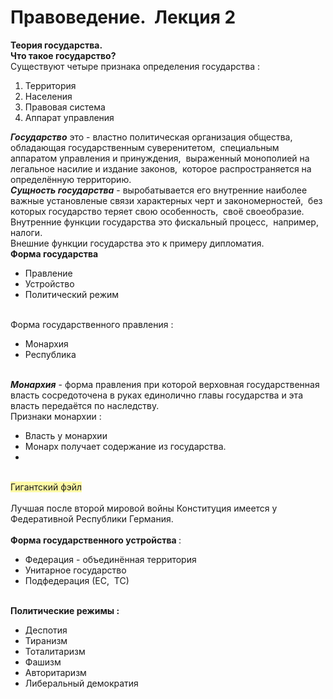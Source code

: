 Правоведение.  Лекция 2
=============
<div><div style="word-wrap: break-word; -webkit-nbsp-mode: space; -webkit-line-break: after-white-space;"><div><b>Теория государства. </b><br/><b>Что такое государство? </b><br/>Существуют четыре признака определения государства :</div><ol><li>Территория </li><li>Населения </li><li>Правовая система </li><li>Аппарат управления </li></ol><div><b><i>Государство</i></b> это - властно политическая организация общества,  обладающая государственным суверенитетом,  специальным аппаратом управления и принуждения,  выраженный монополией на легальное насилие и издание законов,  которое распространяется на определённую территорию. <br/><i><b>Сущность государства</b></i> - выробатывается его внутренние наиболее важные установленые связи характерных черт и закономерностей,  без которых государство теряет свою особенность,  своё своеобразие. <br/>Внутренние функции государства это фискальный процесс,  например,  налоги. <br/>Внешние функции государства это к примеру дипломатия. <br/><b>Форма государства </b></div><ul><li>Правление </li><li>Устройство </li><li>Политический режим </li></ul><div><br/>Форма государственного правления :</div><ul><li>Монархия </li><li>Республика </li></ul><div><br/><b><i>Монархия</i></b> - форма правления при которой верховная государственная власть сосредоточена в руках единолично главы государства и эта власть передаётся по наследству. <br/>Признаки монархии :</div><ul><li>Власть у монархии </li><li>Монарх получает содержание из государства. </li><li></li></ul><div><br/><span style="background-color:#fffaa5;-evernote-highlight:true;">Гигантский фэйл </span><div><br/></div>Лучшая после второй мировой войны Конституция имеется у Федеративной Республики Германия. <div><br/></div><b>Форма государственного устройства </b>:</div><ul><li>Федерация - объединённая территория </li><li>Унитарное государство </li><li>Подфедерация (ЕС,  ТС) </li></ul><div><br/><b>Политические режимы :</b></div><ul><li>Деспотия </li><li>Тиранизм </li><li>Тоталитаризм </li><li>Фашизм </li><li>Авторитаризм </li><li>Либеральный демократия </li></ul></div>
</div>